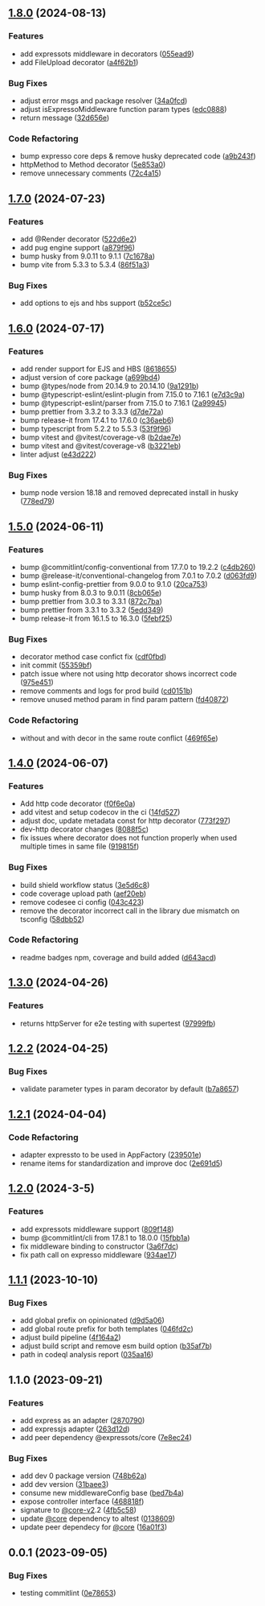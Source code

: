 

## [1.8.0](https://github.com/expressots/adapter-express/compare/1.7.0...1.8.0) (2024-08-13)


### Features

* add expressots middleware in decorators ([055ead9](https://github.com/expressots/adapter-express/commit/055ead94334dd5ea735ddf04a16a322d56d566cc))
* add FileUpload decorator ([a4f62b1](https://github.com/expressots/adapter-express/commit/a4f62b1cd377625c55218069599a7a262493e3f5))


### Bug Fixes

* adjust error msgs and package resolver ([34a0fcd](https://github.com/expressots/adapter-express/commit/34a0fcde6e637130e328733f48130408fa881a67))
* adjust isExpressoMiddleware function param types ([edc0888](https://github.com/expressots/adapter-express/commit/edc0888489df4c9f33a5b97af0820ce8f90904e9))
* return message ([32d656e](https://github.com/expressots/adapter-express/commit/32d656ec2b05a807599e428c9bd0389849c2165d))


### Code Refactoring

* bump expresso core deps & remove husky deprecated code ([a9b243f](https://github.com/expressots/adapter-express/commit/a9b243fd35b877c839da2871401574cf30db808e))
* httpMethod to Method decorator ([5e853a0](https://github.com/expressots/adapter-express/commit/5e853a04358430e9e6f658bf0d0b68b7e2708a24))
* remove unnecessary comments ([72c4a15](https://github.com/expressots/adapter-express/commit/72c4a157055fffdfbaad19a69ea124ca0eb7fa13))

## [1.7.0](https://github.com/expressots/adapter-express/compare/1.6.0...1.7.0) (2024-07-23)


### Features

* add @Render decorator ([522d6e2](https://github.com/expressots/adapter-express/commit/522d6e27163b1ec638a9d5328fb3bf5f81054c5c))
* add pug engine support ([a879f96](https://github.com/expressots/adapter-express/commit/a879f9642dccd74a49b9188a25fcd1bbf30eb8ba))
* bump husky from 9.0.11 to 9.1.1 ([7c1678a](https://github.com/expressots/adapter-express/commit/7c1678abf4a78e52483fff190524c5658dba1100))
* bump vite from 5.3.3 to 5.3.4 ([86f51a3](https://github.com/expressots/adapter-express/commit/86f51a3f5f920fcc7a760730e877ae830fa574e5))


### Bug Fixes

* add options to ejs and hbs support ([b52ce5c](https://github.com/expressots/adapter-express/commit/b52ce5c3860ea7d859534d96cee030dbc4ffc19c))

## [1.6.0](https://github.com/expressots/adapter-express/compare/1.5.0...1.6.0) (2024-07-17)


### Features

* add render support for EJS and HBS ([8618655](https://github.com/expressots/adapter-express/commit/861865564bcdb2d90d7a083bf19f76918e810744))
* adjust version of core package ([a699bd4](https://github.com/expressots/adapter-express/commit/a699bd4e24fd86474f2c678798abcdd311bce0f1))
* bump @types/node from 20.14.9 to 20.14.10 ([9a1291b](https://github.com/expressots/adapter-express/commit/9a1291b7c5174d68e079f2b46b0cd140cf4332c1))
* bump @typescript-eslint/eslint-plugin from 7.15.0 to 7.16.1 ([e7d3c9a](https://github.com/expressots/adapter-express/commit/e7d3c9aea3e260417af7a77694e0c0511e0307b7))
* bump @typescript-eslint/parser from 7.15.0 to 7.16.1 ([2a99945](https://github.com/expressots/adapter-express/commit/2a99945f749015301b7e53d9bbfa151aa9adb0f6))
* bump prettier from 3.3.2 to 3.3.3 ([d7de72a](https://github.com/expressots/adapter-express/commit/d7de72a87b8ca503ff37d6ce0974ceb53af51dfe))
* bump release-it from 17.4.1 to 17.6.0 ([c36aeb6](https://github.com/expressots/adapter-express/commit/c36aeb6a51e446bb3757421fe613fd3202dfaf16))
* bump typescript from 5.2.2 to 5.5.3 ([53f9f96](https://github.com/expressots/adapter-express/commit/53f9f96f65d2b4652126f7f42c2b9774f0db7328))
* bump vitest and @vitest/coverage-v8 ([b2dae7e](https://github.com/expressots/adapter-express/commit/b2dae7e4e247e288a5fe8fefe135e47925b2f122))
* bump vitest and @vitest/coverage-v8 ([b3221eb](https://github.com/expressots/adapter-express/commit/b3221eba32cc85e304fef1cb98389dcae0566c24))
* linter adjust ([e43d222](https://github.com/expressots/adapter-express/commit/e43d2221ec3f869d60dc2b967ab325e3aaecc97b))


### Bug Fixes

* bump node version 18.18 and removed deprecated install in husky ([778ed79](https://github.com/expressots/adapter-express/commit/778ed79c3595fd239656d8182623635a8fff16d0))

## [1.5.0](https://github.com/expressots/adapter-express/compare/1.4.0...1.5.0) (2024-06-11)


### Features

* bump @commitlint/config-conventional from 17.7.0 to 19.2.2 ([c4db260](https://github.com/expressots/adapter-express/commit/c4db260694b492e5744dc7c59ce4edae23053ec8))
* bump @release-it/conventional-changelog from 7.0.1 to 7.0.2 ([d063fd9](https://github.com/expressots/adapter-express/commit/d063fd9ff2b405eb69197b70cad72334d814b6bf))
* bump eslint-config-prettier from 9.0.0 to 9.1.0 ([20ca753](https://github.com/expressots/adapter-express/commit/20ca753e4297889506af98e6caa5b1f374aded59))
* bump husky from 8.0.3 to 9.0.11 ([8cb065e](https://github.com/expressots/adapter-express/commit/8cb065e49e209b2a6ab56d07a712df30596350ca))
* bump prettier from 3.0.3 to 3.3.1 ([872c7ba](https://github.com/expressots/adapter-express/commit/872c7ba7072c1cfb36a7efe74be0b41f6aea541b))
* bump prettier from 3.3.1 to 3.3.2 ([5edd349](https://github.com/expressots/adapter-express/commit/5edd3490f1a6fa48a65694a9c146c2ec69a264d3))
* bump release-it from 16.1.5 to 16.3.0 ([5febf25](https://github.com/expressots/adapter-express/commit/5febf2517dec9857d59ec189829262dafcc63fbd))


### Bug Fixes

* decorator method case confict fix ([cdf0fbd](https://github.com/expressots/adapter-express/commit/cdf0fbd6c864a0e538372dc102664538112f0e30))
* init commit ([55359bf](https://github.com/expressots/adapter-express/commit/55359bf31acfdf0186f6916cd0dc1897d1f24cd2))
* patch issue where not using http decorator shows incorrect code ([975e451](https://github.com/expressots/adapter-express/commit/975e45112181088bcb9d8f1487e8272deb49d3df))
* remove comments and logs for prod build ([cd0151b](https://github.com/expressots/adapter-express/commit/cd0151be92f1cb73b6040a72db6d4f1268ae6cfc))
* remove unused method param in find param pattern ([fd40872](https://github.com/expressots/adapter-express/commit/fd4087276672a6b3c34563736892e4065a497bfa))


### Code Refactoring

* without and with decor in the same route conflict ([469f65e](https://github.com/expressots/adapter-express/commit/469f65e9248aefe5db084608684ca211204c2f5b))

## [1.4.0](https://github.com/expressots/adapter-express/compare/1.3.0...1.4.0) (2024-06-07)


### Features

* Add http code decorator ([f0f6e0a](https://github.com/expressots/adapter-express/commit/f0f6e0aa034636d7df67d5f1cef83adb6a3af8bc))
* add vitest and setup codecov in the ci ([14fd527](https://github.com/expressots/adapter-express/commit/14fd527a097d981778f2b3ba2a68effb68865d8f))
* adjust doc, update metadata const for http decorator ([773f297](https://github.com/expressots/adapter-express/commit/773f297fee340b5d8de6a134454425328ddbbc03))
* dev-http decorator changes ([8088f5c](https://github.com/expressots/adapter-express/commit/8088f5c2ef391abbe33d1e8750bef9a6fe34f699))
* fix issues where decorator does not function properly when used multiple times in same file ([919815f](https://github.com/expressots/adapter-express/commit/919815f4f1232f9a319ed887a99f8c214b40341d))


### Bug Fixes

* build shield workflow status ([3e5d6c8](https://github.com/expressots/adapter-express/commit/3e5d6c814cb5ed71cfa7a4f5e65f77ad359671f6))
* code coverage upload path ([aef20eb](https://github.com/expressots/adapter-express/commit/aef20eb2767506e7d9c7773233727c96cb5ca9b7))
* remove codesee ci config ([043c423](https://github.com/expressots/adapter-express/commit/043c423c52d00c814c6357c1e7f6ed7caed3b2ac))
* remove the decorator incorrect call in the library due mismatch on tsconfig ([58dbb52](https://github.com/expressots/adapter-express/commit/58dbb5258a7c2155dd34b1841dbfbe15884f4e21))


### Code Refactoring

* readme badges npm, coverage and build added ([d643acd](https://github.com/expressots/adapter-express/commit/d643acde38df4866155a0164f08c2d7f0261c705))

## [1.3.0](https://github.com/expressots/adapter-express/compare/1.2.2...1.3.0) (2024-04-26)


### Features

* returns httpServer for e2e testing with supertest ([97999fb](https://github.com/expressots/adapter-express/commit/97999fbc7ac977e47caf023d7541e588ef50d548))

## [1.2.2](https://github.com/expressots/adapter-express/compare/1.2.1...1.2.2) (2024-04-25)


### Bug Fixes

* validate parameter types in param decorator by default ([b7a8657](https://github.com/expressots/adapter-express/commit/b7a8657598ce51a6fa44c3a388d38106b47ad70d))

## [1.2.1](https://github.com/expressots/adapter-express/compare/1.2.0...1.2.1) (2024-04-04)


### Code Refactoring

* adapter expressto to be used in AppFactory ([239501e](https://github.com/expressots/adapter-express/commit/239501e41bfd98ecc0893a50c34de58dd8914d9e))
* rename items for standardization and improve doc ([2e691d5](https://github.com/expressots/adapter-express/commit/2e691d50731e8d4d689fe4b4420daab8ba2f5803))

## [1.2.0](https://github.com/expressots/adapter-express/compare/1.1.1...1.2.0) (2024-3-5)


### Features

* add expressots middleware support ([809f148](https://github.com/expressots/adapter-express/commit/809f148a2b9a6bb0aa41f231595b3a4c394574ee))
* bump @commitlint/cli from 17.8.1 to 18.0.0 ([15fbb1a](https://github.com/expressots/adapter-express/commit/15fbb1a84c758df25b60f2a893fd44829db3c0dc))
* fix middleware binding to constructor ([3a6f7dc](https://github.com/expressots/adapter-express/commit/3a6f7dca40889133b09630582c775156392c4fd7))
* fix path call on expresso middleware ([934ae17](https://github.com/expressots/adapter-express/commit/934ae17110489315536e28b71cde24f5f18d88dc))

## [1.1.1](https://github.com/expressots/adapter-express/compare/1.1.0...1.1.1) (2023-10-10)


### Bug Fixes

* add global prefix on opinionated ([d9d5a06](https://github.com/expressots/adapter-express/commit/d9d5a0669241ed14541a1452aa0deaa12c1109b4))
* add global route prefix for both templates ([046fd2c](https://github.com/expressots/adapter-express/commit/046fd2c2e2c5beacf9602f929b223713d48e8b9c))
* adjust build pipeline ([4f164a2](https://github.com/expressots/adapter-express/commit/4f164a2f6ee5c23512a8e6643b90a74891ec52c4))
* adjust build script and remove esm build option ([b35af7b](https://github.com/expressots/adapter-express/commit/b35af7b9ea91935572920314eddc8f5258bca4bc))
* path in codeql analysis report ([035aa16](https://github.com/expressots/adapter-express/commit/035aa16a9d62de8d7e2b39bae052d8d5499799da))

## 1.1.0 (2023-09-21)


### Features

* add express as an adapter ([2870790](https://github.com/expressots/adapter-express/commit/28707900882422d0f882e5e18c9bf01457e5640d))
* add expressjs adapter ([263d12d](https://github.com/expressots/adapter-express/commit/263d12dce314cc4125a0f5b14eaa0b5e171f165f))
* add peer dependency @expressots/core ([7e8ec24](https://github.com/expressots/adapter-express/commit/7e8ec240fe5caf72a0c371ba317c0d0f52898571))


### Bug Fixes

* add dev 0 package version ([748b62a](https://github.com/expressots/adapter-express/commit/748b62ad101ed6efe4454f9a9f0d684f1118dec6))
* add dev version ([31baee3](https://github.com/expressots/adapter-express/commit/31baee3e7dd578e14fbc6e1e11eb88ae939e1d28))
* consume new middlewareConfig base ([bed7b4a](https://github.com/expressots/adapter-express/commit/bed7b4ae682a8c8d55c705e5d2f9b40b136e2af1))
* expose controller interface ([468818f](https://github.com/expressots/adapter-express/commit/468818fec78e06392cb6024cb4b257edebfd8d38))
* signature to [@core-v2](https://github.com/core-v2).2 ([4fb5c58](https://github.com/expressots/adapter-express/commit/4fb5c58aa4f011c3aa97803ebc8a80ae72d5b56d))
* update [@core](https://github.com/core) dependency to altest ([0138609](https://github.com/expressots/adapter-express/commit/01386093f6116e4731270fd17a1250b564387c56))
* update peer dependecy for [@core](https://github.com/core) ([16a01f3](https://github.com/expressots/adapter-express/commit/16a01f353f3285a68a2038ceb40b6498c64c5a34))

## 0.0.1 (2023-09-05)


### Bug Fixes

* testing commitlint ([0e78653](https://github.com/expressots/<<repo_name>>/commit/0e786539402f69fdca3fe5b684d850e523db7698))
